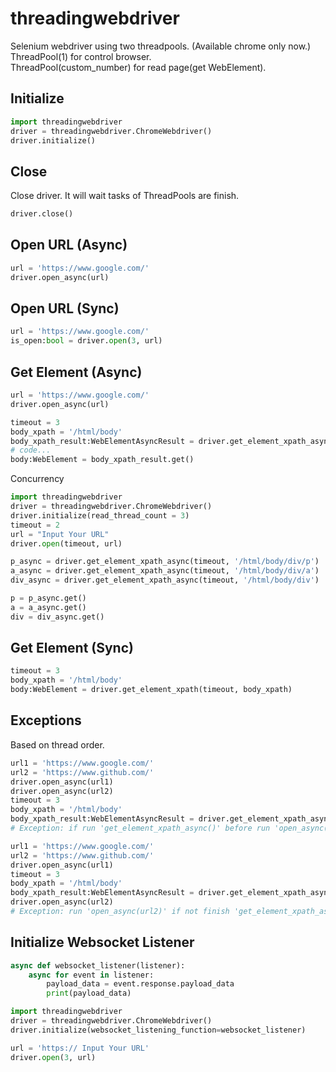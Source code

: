# threadingwebdriver
Selenium webdriver using two threadpools. (Available chrome only now.)  
ThreadPool(1) for control browser.  
ThreadPool(custom_number) for read page(get WebElement).  

## Initialize
```python
import threadingwebdriver
driver = threadingwebdriver.ChromeWebdriver()
driver.initialize()
```

## Close
Close driver. It will wait tasks of ThreadPools are finish.  
```python
driver.close()
```

## Open URL (Async)
```python
url = 'https://www.google.com/'
driver.open_async(url)
```

## Open URL (Sync)
```python
url = 'https://www.google.com/'
is_open:bool = driver.open(3, url)
```

## Get Element (Async)
```python
url = 'https://www.google.com/'
driver.open_async(url)

timeout = 3
body_xpath = '/html/body'
body_xpath_result:WebElementAsyncResult = driver.get_element_xpath_async(timeout, body_xpath)
# code...
body:WebElement = body_xpath_result.get()
```
Concurrency
```python
import threadingwebdriver
driver = threadingwebdriver.ChromeWebdriver()
driver.initialize(read_thread_count = 3)
timeout = 2
url = "Input Your URL"
driver.open(timeout, url)

p_async = driver.get_element_xpath_async(timeout, '/html/body/div/p')
a_async = driver.get_element_xpath_async(timeout, '/html/body/div/a')
div_async = driver.get_element_xpath_async(timeout, '/html/body/div')

p = p_async.get()
a = a_async.get()
div = div_async.get()
```

## Get Element (Sync)
```python
timeout = 3
body_xpath = '/html/body'
body:WebElement = driver.get_element_xpath(timeout, body_xpath)
```

## Exceptions
Based on thread order.  
```python
url1 = 'https://www.google.com/'
url2 = 'https://www.github.com/'
driver.open_async(url1)
driver.open_async(url2)
timeout = 3
body_xpath = '/html/body'
body_xpath_result:WebElementAsyncResult = driver.get_element_xpath_async(timeout, body_xpath) 
# Exception: if run 'get_element_xpath_async()' before run 'open_async(url2)'.
```

```python
url1 = 'https://www.google.com/'
url2 = 'https://www.github.com/'
driver.open_async(url1)
timeout = 3
body_xpath = '/html/body'
body_xpath_result:WebElementAsyncResult = driver.get_element_xpath_async(timeout, body_xpath)
driver.open_async(url2) 
# Exception: run 'open_async(url2)' if not finish 'get_element_xpath_async()'.
```

## Initialize Websocket Listener
```python
async def websocket_listener(listener):
    async for event in listener:
        payload_data = event.response.payload_data
        print(payload_data)

import threadingwebdriver
driver = threadingwebdriver.ChromeWebdriver()
driver.initialize(websocket_listening_function=websocket_listener)

url = 'https:// Input Your URL'
driver.open(3, url)
```